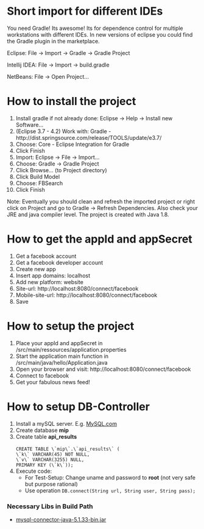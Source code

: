 <h1>Short import for different IDEs</h1>
You need Gradle! Its awesome! Its for dependence control for multiple workstations with different IDEs. In new versions of eclipse you could find the Gradle plugin in the marketplace.

Eclipse: File -> Import -> Gradle -> Gradle Project

Intellij IDEA: File -> Import -> build.gradle

NetBeans: File -> Open Project...

<h1>How to install the project</h1>
<ol>
<li>Install gradle if not already done: Eclipse -> Help -> Install new Software...</li>
<li>(Eclipse 3.7 - 4.2) Work with: Gradle - http://dist.springsource.com/release/TOOLS/update/e3.7/</li>
<li>Choose: Core - Eclipse Integration for Gradle</li>
<li>Click Finish</li>
<li>Import: Eclipse -> File -> Import...</li>
<li>Choose: Gradle -> Gradle Project</li>
<li>Click Browse... (to Project directory)</li>
<li>Click Build Model</li>
<li>Choose: FBSearch</li>
<li>Click Finish</li>
</ol>

Note: Eventually you should clean and refresh the imported project or right click on Project and go to Gradle -> Refresh Dependencies. Also check your JRE and java compiler level. The project is created with Java 1.8.

<h1>How to get the appId and appSecret</h1>
<ol>
<li>Get a facebook account</li>
<li>Get a facebook developer account</li>
<li>Create new app</li>
<li>Insert app domains: localhost</li> 
<li>Add new platform: website</li>
<li>Site-url: http://localhost:8080/connect/facebook</li>
<li>Mobile-site-url: http://localhost:8080/connect/facebook</li>
<li>Save</li>
</ol>

<h1>How to setup the project</h1>
<ol>
<li>Place your appId and appSecret in /src/main/ressources/application.properties</li>
<li>Start the application main function in /src/main/java/hello/Application.java</li>
<li>Open your browser and visit: http://localhost:8080/connect/facebook</li>
<li>Connect to facebook</li>
<li>Get your fabulous news feed!</li>
</ol>

<h1>How to setup DB-Controller</h1>
<ol>
<li>Install a mySQL server. E.g. <a href="http://dev.mysql.com/downloads/mysql/">MySQL.com</a></li>
<li>Create database <b>mip</b></li>
<li>Create table <b>api_results</b><br/>
<code>
CREATE TABLE \`mip\`.\`api_results\` (
\`k\` VARCHAR(45) NOT NULL,
\`v\` VARCHAR(3255) NULL,
PRIMARY KEY (\`k\`));
</code></li>
<li>
  Execute code:<br>
  <ul>
    <li>For Test-Setup: Change uname and password to <b>root</b> (not very safe but purpose rational)</li>
    <li>Use operation <code>DB.connect(String url, String user, String pass);</code></li>
  </ul>
</li>
</ol>
<h3>Necessary Libs in Build Path</h3>
<ul><li><a href="http://dev.mysql.com/downloads/connector/j/">mysql-connector-java-5.1.33-bin.jar</a></li></ul>
